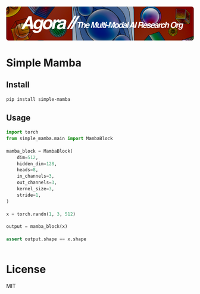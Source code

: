 [![Multi-Modality](agorabanner.png)](https://discord.gg/qUtxnK2NMf)

# Simple Mamba

## Install
`pip install simple-mamba`


## Usage
```python
import torch
from simple_mamba.main import MambaBlock

mamba_block = MambaBlock(
    dim=512,
    hidden_dim=128,
    heads=8,
    in_channels=3,
    out_channels=3,
    kernel_size=3,
    stride=1,
)

x = torch.randn(1, 3, 512)

output = mamba_block(x)

assert output.shape == x.shape



```


# License
MIT



